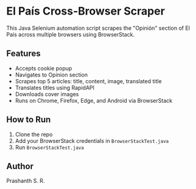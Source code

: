 # El País Cross-Browser Scraper

This Java Selenium automation script scrapes the "Opinión" section of El País across multiple browsers using BrowserStack.

## Features
- Accepts cookie popup
- Navigates to Opinion section
- Scrapes top 5 articles: title, content, image, translated title
- Translates titles using RapidAPI
- Downloads cover images
- Runs on Chrome, Firefox, Edge, and Android via BrowserStack

## How to Run
1. Clone the repo
2. Add your BrowserStack credentials in `BrowserStackTest.java`
3. Run `BrowserStackTest.java`

## Author
Prashanth S. R.
